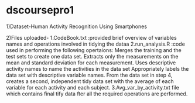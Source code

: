 # dscoursepro1
1)Dataset-Human Activity Recognition Using Smartphones

2)Files uploaded-
 1.CodeBook.txt :provided brief overview of variables names and operations involved in tidying the dataa
 2.run_analysis.R :code used in performing the following opertaions:
   Merges the training and the test sets to create one data set.
   Extracts only the measurements on the mean and standard deviation for each measurement.
   Uses descriptive activity names to name the activities in the data set
   Appropriately labels the data set with descriptive variable names.
   From the data set in step 4, creates a second, independent tidy data set with the average of each variable for each activity and each      subject.
3.Avg_var_by_activity.txt file which contains final tify data fter all the required operations are performed.
